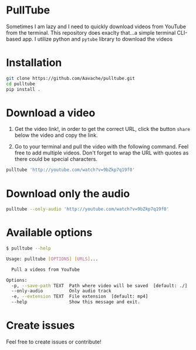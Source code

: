 # PullTube
Sometimes I am lazy and I need to quickly download videos from YouTube from the terminal. This repository does exaclty that...a simple
terminal CLI-based app. I utilize python and `pytube` library to download the videos

# Installation

```sh
git clone https://github.com/Aavache/pulltube.git
cd pulltube
pip install .
```

# Download a video

1. Get the video link!, in order to get the correct URL, click the button `share` below the video and copy the link.

2. Go to your terminal and pull the video with the following command. Feel free to add multiple videos. Don't forget to wrap the URL with quotes as there could be special characters.

```sh
pulltube 'http://youtube.com/watch?v=9bZkp7q19f0'
```

# Download only the audio
```sh
pulltube --only-audio 'http://youtube.com/watch?v=9bZkp7q19f0'
```

# Available options

```sh
$ pulltube --help

Usage: pulltube [OPTIONS] [URLS]...

  Pull a videos from YouTube

Options:
  -p, --save-path TEXT  Path where video will be saved  [default: ./]
  --only-audio          Only audio track
  -e, --extension TEXT  File extension  [default: mp4]
  --help                Show this message and exit.
```

# Create issues
Feel free to create issues or contribute!
